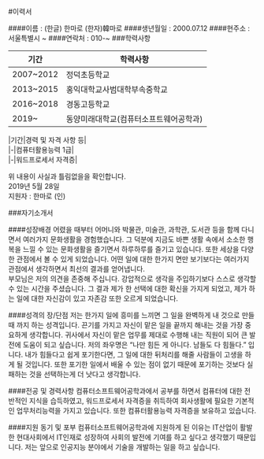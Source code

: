 #이력서

####이름 : (한글) 한마로 (한자)韓마로
####생년월일 : 2000.07.12
####현주소 : 서울특별시 ~
####연락처 : 010-~
###학력사항

|기간|학력사항|  
|---|---|  
|2007~2012|정덕초등학교|  
|2013~2015|홍익대학교사범대학부속중학교|  
|2016~2018|경동고등학교|  
|2019~|동양미래대학교(컴퓨터소프트웨어공학과)|

|기간|경력 및 자격 사항 등|  
|-|컴퓨터활용능력 1급|  
|-|워드프로세서 자격증|  

위 내용이 사실과 틀림없을을 확인합니다.  
2019년 5월 28일  
지원자 : 한마로 (인)

###자기소개서

####성장배경
어렸을 때부터 어머니와 박물관, 미술관, 과학관, 도서관 등을 함께 다니면서 여러가지 문화생활을 경험했습니다. 그 덕분에 지금도 바쁜 생활 속에서 소소한 행복을 느낄 수 있는 문화생활을 즐기면서 하루하루를 즐기고 있습니다. 또한 세상을 다양한 관점에서 볼 수 있게 되었습니다. 어떤 일에 대한 한가지 면만 보기보다는 여러가지 관점에서 생각하면서 최선의 결과를 얻어냅니다.  
부모님은 저의 의견을 존중해 주십니다. 강압적으로 생각을 주입하기보다 스스로 생각할 수 있는 시간을 주셨습니다. 그 결과 제가 한 선택에 대한 확신을 가지게 되었고, 제가 하는 일에 대한 자신감이 있고 자존감 또한 오르게 되었습니다.

####성격의 장/단점
저는 한가지 일에 흥미를 느끼면 그 일을 완벽하게 내 것으로 만들 때 까지 하는 성격입니다. 끈기를 가지고 자신이 맡은 일을 끝까지 해내는 것을 가장 중요하게 생각합니다. 귀사에서 자신이 맡은 업무를 제대로 수행해 내는 직원이 되어 큰 발전에 도움이 되고 싶습니다.
저의 좌우명은 “나만 힘든 게 아니다. 남들도 다 힘들다.” 입니다. 내가 힘들다고 쉽게 포기한다면, 그 일에 대한 뒤처리를 해줄 사람들이 고생을 하게 될 것입니다. 또한 포기한 일에서 배울 수 있는 점이 없기 때문에 포기하는 것보다 실패하는 것을 선택하는게 더 낫다고 생각합니다.

####전공 및 경력사항
컴퓨터소프트웨어공학과에서 공부를 하면서 컴퓨터에 대한 전반적인 지식을 습득하였고, 워드프로세서 자격증을 취득하여 회사생활에 필요한 기본적인 업무처리능력을 가지고 있습니다. 또한 컴퓨터활용능력 자격증을 보유하고 있습니다.

####지원 동기 및 포부
컴퓨터소프트웨어공학과에 지원하게 된 이유는 IT산업이 활발한 현대사회에서 IT인재로 성장하여 사회의 발전에 기여를 하고 싶다고 생각했기 때문입니다. 저는 앞으로 인공지능 분야에서 기술을 개발하는 일을 하고 싶습니다.
